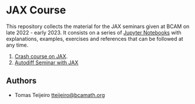 # JAX Course

This repository collects the material for the JAX seminars given at BCAM on late 2022 - early 2023. It consists on a series of [Jupyter Notebooks](https://jupyter.org/try) with explanations, examples, exercises and references that can be followed at any time.

 1. [Crash course on JAX](https://gitlab.bcamath.org/tteijeiro/jax-course/-/blob/main/Crash_course_on_JAX_-_BCAM_20-12-2022_-_No_Solutions.ipynb).
 2. [Autodiff Seminar with JAX](https://gitlab.bcamath.org/tteijeiro/jax-course/-/blob/main/Autodiff%20Seminar%20with%20JAX%20-%20BCAM%2023-02-2023.ipynb)

## Authors

 - Tomas Teijeiro <tteijeiro@bcamath.org>

